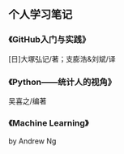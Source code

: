 ## 个人学习笔记
### 《GitHub入门与实践》

[日]大塚弘记/著；支膨浩&刘斌/译

### 《Python——统计人的视角》

吴喜之/编著
### 《Machine Learning》
by Andrew Ng



